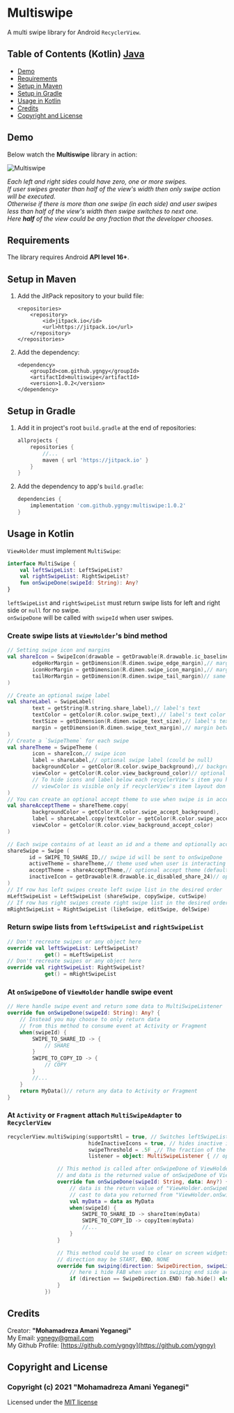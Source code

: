 # Multiswipe

A multi swipe library for Android `RecyclerView`.

## Table of Contents (Kotlin) [Java](README_JAVA.md)

- [Demo](#demo)
- [Requirements](#requirements)
- [Setup in Maven](#setup-in-maven)
- [Setup in Gradle](#setup-in-gradle)
- [Usage in Kotlin](#usage-in-kotlin)
- [Credits](#credits)
- [Copyright and License](#copyright-and-license)

## Demo

Below watch the **Multiswipe** library in action:

![Multiswipe](screenshots/multiswipe.gif "Multiswipe in action")

*Each left and right sides could have zero, one or more swipes.  
If user swipes greater than half of the view's width then only swipe action will be executed.  
Otherwise if there is more than one swipe (in each side) and user swipes less than half of the view's width then swipe switches to next one.  
Here **half** of the view could be any fraction that the developer chooses.*

## Requirements

The library requires Android **API level 16+**.

## Setup in Maven

1. Add the JitPack repository to your build file:

    ```maven
    <repositories>
        <repository>
            <id>jitpack.io</id>
            <url>https://jitpack.io</url>
        </repository>
    </repositories>
    ```

2. Add the dependency:

    ```maven
    <dependency>
        <groupId>com.github.ygngy</groupId>
        <artifactId>multiswipe</artifactId>
        <version>1.0.2</version>
    </dependency>
    ```

## Setup in Gradle

1. Add it in project's root `build.gradle` at the end of repositories:

    ```groovy
    allprojects {
        repositories {
            //...
            maven { url 'https://jitpack.io' }
        }
    }
    ```

2. Add the dependency to app's `build.gradle`:

    ```groovy
    dependencies {
        implementation 'com.github.ygngy:multiswipe:1.0.2'
    }
    ```

## Usage in Kotlin

`ViewHolder` must implement `MultiSwipe`:

```kotlin
interface MultiSwipe {
    val leftSwipeList: LeftSwipeList?
    val rightSwipeList: RightSwipeList?
    fun onSwipeDone(swipeId: String): Any?
}
```

`leftSwipeList` and `rightSwipeList` must return swipe lists for left and right side or `null` for no swipe.  
`onSwipeDone` will be called with `swipeId` when user swipes.

### Create swipe lists at `ViewHolder`'s bind method

```kotlin
// Setting swipe icon and margins
val shareIcon = SwipeIcon(drawable = getDrawable(R.drawable.ic_baseline_share_24)!!,
        edgeHorMargin = getDimension(R.dimen.swipe_edge_margin),// margin between edge of view and first icon
        iconHorMargin = getDimension(R.dimen.swipe_icon_margin),// margin between first icon and second icon
        tailHorMargin = getDimension(R.dimen.swipe_tail_margin)// same margin used for separating other icons
)

// Create an optional swipe label
val shareLabel = SwipeLabel(
        text = getString(R.string.share_label),// label's text
        textColor = getColor(R.color.swipe_text),// label's text color
        textSize = getDimension(R.dimen.swipe_text_size),// label's text size
        margin = getDimension(R.dimen.swipe_text_margin),// margin between label and last icon
)
// Create a `SwipeTheme` for each swipe
val shareTheme = SwipeTheme (
        icon = shareIcon,// swipe icon
        label = shareLabel,// optional swipe label (could be null)
        backgroundColor = getColor(R.color.swipe_background),// background color for swipes
        viewColor = getColor(R.color.view_background_color)// optional color to use for itemView's background
        // To hide icons and label below each recyclerView's item you have to use viewColor OR layout background
        // viewColor is visible only if recyclerView's item layout don't have a background
)
// You can create an optional accept theme to use when swipe is in accept state
val shareAcceptTheme = shareTheme.copy(
        backgroundColor = getColor(R.color.swipe_accept_background),
        label = shareLabel.copy(textColor = getColor(R.color.swipe_accept_text)),
        viewColor = getColor(R.color.view_background_accept_color)
)

// Each swipe contains of at least an id and a theme and optionally acceptTheme and inactiveIcon
shareSwipe = Swipe (
       id = SWIPE_TO_SHARE_ID,// swipe id will be sent to onSwipeDone
       activeTheme = shareTheme,// theme used when user is interacting with this swipe
       acceptTheme = shareAcceptTheme,// optional accept theme (default is same as activeTheme)
       inactiveIcon = getDrawable(R.drawable.ic_disabled_share_24)// optional icon used for inactive themes
)
// If row has left swipes create left swipe list in the desired order 
mLeftSwipeList = LeftSwipeList (shareSwipe, copySwipe, cutSwipe)
// If row has right swipes create right swipe list in the desired order
mRightSwipeList = RightSwipeList (likeSwipe, editSwipe, delSwipe)
```

### Return swipe lists from `leftSwipeList` and `rightSwipeList`  

```kotlin
// Don't recreate swipes or any object here 
override val leftSwipeList: LeftSwipeList?
            get() = mLeftSwipeList
// Don't recreate swipes or any object here 
override val rightSwipeList: RightSwipeList?
            get() = mRightSwipeList
```

### At `onSwipeDone` of `ViewHolder` handle swipe event

```kotlin
// Here handle swipe event and return some data to MultiSwipeListener 
override fun onSwipeDone(swipeId: String): Any? {
    // Instead you may choose to only return data 
    // from this method to consume event at Activity or Fragment
    when(swipeId) {
        SWIPE_TO_SHARE_ID -> {
            // SHARE
        }
        SWIPE_TO_COPY_ID -> {
            // COPY
        }
        //...
    }
    return MyData()// return any data to Activity or Fragment
}
```

### At `Activity` or `Fragment` attach `MultiSwipeAdapter` to `RecyclerView`

```kotlin
recyclerView.multiSwiping(supportsRtl = true, // Switches leftSwipeList with rightSwipeList for RTL
                          hideInactiveIcons = true, // hides inactive icons when accepting swipe
                          swipeThreshold = .5F ,// The fraction of the View to be considered as accepted swiped
                          listener = object: MultiSwipeListener { // optional listener

                // This method is called after onSwipeDone of ViewHolder
                // and data is the returned value of onSwipeDone of ViewHolder
                override fun onSwipeDone(swipeId: String, data: Any?) {
                    // data is the return value of "ViewHolder.onSwipeDone"
                    // cast to data you returned from "ViewHolder.onSwipeDone"
                    val myData = data as MyData
                    when(swipeId) {
                        SWIPE_TO_SHARE_ID -> shareItem(myData)
                        SWIPE_TO_COPY_ID -> copyItem(myData)
                        //...
                    }
                }

                // This method could be used to clear on screen widgets such as FABs
                // direction may be START, END, NONE
                override fun swiping(direction: SwipeDirection, swipeListSize: Int) {
                    // here i hide FAB when user is swiping end side actively
                    if (direction == SwipeDirection.END) fab.hide() else fab.show()
                }
            })
```

## Credits

Creator: **"Mohamadreza Amani Yeganegi"**  
My Email: [ygnegy@gmail.com](mailto:ygnegy@gmail.com)  
My Github Profile: [https://github.com/ygngy](https://github.com/ygngy)  

## Copyright and License

### Copyright (c) 2021 "Mohamadreza Amani Yeganegi"  

Licensed under the [MIT license](LICENSE)
